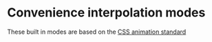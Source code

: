 # Convenience interpolation modes

These built in modes are based on the [CSS animation standard](https://www.w3.org/TR/css-easing-1/)
